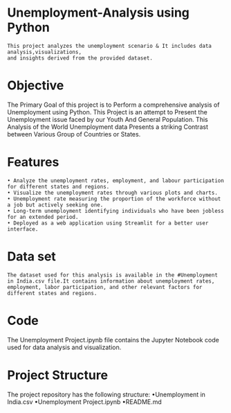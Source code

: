 # Unemployment-Analysis using Python
    This project analyzes the unemployment scenario & It includes data analysis,visualizations,
    and insights derived from the provided dataset.
# Objective
   The Primary Goal of this project is to Perform a comprehensive analysis of Unemployment using Python.
   This Project is an attempt to Present the Unemployment issue faced by our Youth And General Population.
   This Analysis of the World Unemployment data Presents a striking Contrast between Various Group of Countries or States.
# Features
    • Analyze the unemployment rates, employment, and labour participation for different states and regions.
    • Visualize the unemployment rates through various plots and charts.
    • Unemployment rate measuring the proportion of the workforce without a job but actively seeking one.
    • Long-term unemployment identifying individuals who have been jobless for an extended period.
    • Deployed as a web application using Streamlit for a better user interface.
# Data set
    The dataset used for this analysis is available in the #Unemployment in India.csv file.It contains information about unemployment rates, employment, labor participation, and other relevant factors for different states and regions.
# Code
The Unemployment Project.ipynb file contains the Jupyter Notebook code used for data analysis and visualization.
# Project Structure
  The project repository has the following structure:
    •Unemployment in India.csv
    •Unemployment Project.ipynb
    •README.md 
